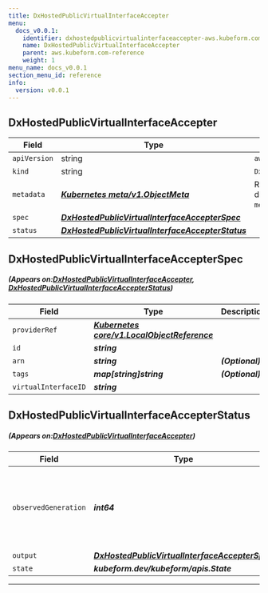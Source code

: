 ```yaml
---
title: DxHostedPublicVirtualInterfaceAccepter
menu:
  docs_v0.0.1:
    identifier: dxhostedpublicvirtualinterfaceaccepter-aws.kubeform.com
    name: DxHostedPublicVirtualInterfaceAccepter
    parent: aws.kubeform.com-reference
    weight: 1
menu_name: docs_v0.0.1
section_menu_id: reference
info:
  version: v0.0.1
---
```


## DxHostedPublicVirtualInterfaceAccepter
| Field | Type | Description |
| ------ | ----- | ----------- |
| `apiVersion` | string | `aws.kubeform.com/v1alpha1` |
|    `kind` | string | `DxHostedPublicVirtualInterfaceAccepter` |
| `metadata` | ***[Kubernetes meta/v1.ObjectMeta](https://kubernetes.io/docs/reference/generated/kubernetes-api/v1.13/#objectmeta-v1-meta)***|Refer to the Kubernetes API documentation for the fields of the `metadata` field.|
| `spec` | ***[DxHostedPublicVirtualInterfaceAccepterSpec](#DxHostedPublicVirtualInterfaceAccepterSpec)***||
| `status` | ***[DxHostedPublicVirtualInterfaceAccepterStatus](#DxHostedPublicVirtualInterfaceAccepterStatus)***||
## DxHostedPublicVirtualInterfaceAccepterSpec
##### (Appears on:[DxHostedPublicVirtualInterfaceAccepter](#DxHostedPublicVirtualInterfaceAccepter), [DxHostedPublicVirtualInterfaceAccepterStatus](#DxHostedPublicVirtualInterfaceAccepterStatus))
| Field | Type | Description |
| ------ | ----- | ----------- |
| `providerRef` | ***[Kubernetes core/v1.LocalObjectReference](https://kubernetes.io/docs/reference/generated/kubernetes-api/v1.13/#localobjectreference-v1-core)***||
| `id` | ***string***||
| `arn` | ***string***| ***(Optional)*** |
| `tags` | ***map[string]string***| ***(Optional)*** |
| `virtualInterfaceID` | ***string***||
## DxHostedPublicVirtualInterfaceAccepterStatus
##### (Appears on:[DxHostedPublicVirtualInterfaceAccepter](#DxHostedPublicVirtualInterfaceAccepter))
| Field | Type | Description |
| ------ | ----- | ----------- |
| `observedGeneration` | ***int64***| ***(Optional)*** Resource generation, which is updated on mutation by the API Server.|
| `output` | ***[DxHostedPublicVirtualInterfaceAccepterSpec](#DxHostedPublicVirtualInterfaceAccepterSpec)***| ***(Optional)*** |
| `state` | ***kubeform.dev/kubeform/apis.State***| ***(Optional)*** |
---
